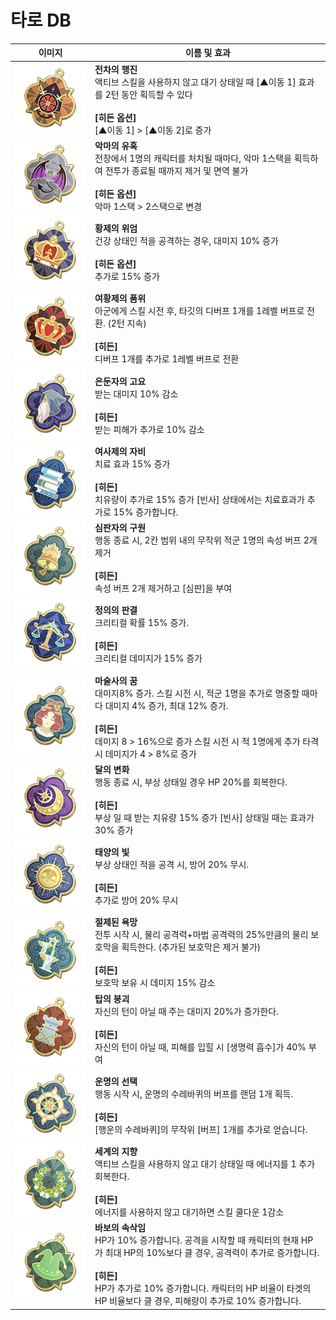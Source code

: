 # 타로 DB

<table><thead><tr><th width="114">이미지</th><th>이름 및 효과</th></tr></thead><tbody><tr><td><img src="../../.gitbook/assets/charm_chariot.png" alt=""></td><td><strong>전차의 행진</strong><br>액티브 스킬을 사용하지 않고 대기 상태일 때 [▲이동 1] 효과를 2턴 동안 획득할 수 있다<br><br><strong>[히든 옵션]</strong> <br> [▲이동 1] > [▲이동 2]로 증가</td></tr><tr><td><img src="../../.gitbook/assets/charm_devil.png" alt=""></td><td><strong>악마의 유혹</strong><br>전장에서 1명의 캐릭터를 처치될 때마다, 악마 1스택을 획득하여 전투가 종료될 때까지 제거 및 면역 불가<br><br><strong>[히든 옵션]</strong> <br>악마 1스택 > 2스택으로 변경</td></tr><tr><td><img src="../../.gitbook/assets/charm_emperor.png" alt=""></td><td><strong>황제의 위엄</strong><br>건강 상태인 적을 공격하는 경우, 대미지 10% 증가<br><br><strong>[히든 옵션]</strong> <br>추가로 15% 증가</td></tr><tr><td><img src="../../.gitbook/assets/charm_empress.png" alt=""></td><td><strong>여황제의 품위</strong><br>아군에게 스킬 시전 후, 타깃의 디버프 1개를 1레벨 버프로 전환. (2턴 지속)<br><br><strong>[히든]</strong><br> 디버프 1개를 추가로 1레벨 버프로  전환</td></tr><tr><td><img src="../../.gitbook/assets/charm_hermit.png" alt=""></td><td><strong>은둔자의 고요</strong><br>받는 대미지 10% 감소<br><br><strong>[히든]</strong><br>받는 피해가 추가로 10% 감소</td></tr><tr><td><img src="../../.gitbook/assets/charm_highpriestess.png" alt=""></td><td><strong>여사제의 자비</strong><br>치료 효과 15% 증가<br><br><strong>[히든]</strong><br>치유량이 추가로 15% 증가 [빈사] 상태에서는 치료효과가 추가로 15% 증가합니다.</td></tr><tr><td><img src="../../.gitbook/assets/charm_judgement.png" alt=""></td><td><strong>심판자의 구원</strong><br>행동 종료 시, 2칸 범위 내의 무작위 적군 1명의 속성 버프 2개 제거<br><br><strong>[히든]</strong><br>속성 버프 2개 제거하고 [심판]을 부여</td></tr><tr><td><img src="../../.gitbook/assets/charm_justice.png" alt=""></td><td><strong>정의의 판결</strong><br>크리티컬 확률 15% 증가.<br><br><strong>[히든]</strong><br>크리티컬 데미지가 15% 증가</td></tr><tr><td><img src="../../.gitbook/assets/charm_magician.png" alt=""></td><td><strong>마술사의 꿈</strong><br>대미지8% 증가. 스킬 시전 시, 적군 1명을 추가로 명중할 때마다 대미지 4% 증가, 최대 12% 증가.<br><br><strong>[히든]</strong> <br>데미지 8 > 16%으로 증가 스킬 시전 시 적 1명에게 추가 타격 시 데미지가 4 > 8%로 증가</td></tr><tr><td><img src="../../.gitbook/assets/charm_moon.png" alt=""></td><td><strong>달의 변화</strong><br>행동 종료 시, 부상 상태일 경우 HP 20%를 회복한다.<br><br><strong>[히든]</strong><br>부상 일 때 받는 치유량 15% 증가 [빈사] 상태일 때는 효과가 30% 증가</td></tr><tr><td><img src="../../.gitbook/assets/charm_sun.png" alt=""></td><td><strong>태양의 빛</strong><br>부상 상태인 적을 공격 시, 방어 20% 무시.<br><br><strong>[히든]</strong><br>추가로 방어 20% 무시</td></tr><tr><td><img src="../../.gitbook/assets/charm_temperance.png" alt=""></td><td><strong>절제된 욕망</strong><br>전투 시작 시, 물리 공격력+마법 공격력의 25%만큼의 물리 보호막을 획득한다. (추가된 보호막은 제거 불가)<br><br><strong>[히든]</strong> <br>보호막 보유 시 데미지 15% 감소</td></tr><tr><td><img src="../../.gitbook/assets/charm_tower.png" alt=""></td><td><strong>탑의 붕괴</strong><br>자신의 턴이 아닐 때 주는 대미지 20%가 증가한다.<br><br><strong>[히든]</strong> <br>자신의 턴이 아닐 때, 피해를 입힐 시 [생명력 흡수]가 40% 부여</td></tr><tr><td><img src="../../.gitbook/assets/charm_wheeloffortune.png" alt=""></td><td><strong>운명의 선택</strong><br>행동 시작 시, 운명의 수레바퀴의 버프를 랜덤 1개 획득.<br><br><strong>[히든]</strong> <br>[행운의 수레바퀴]의 무작위 [버프] 1개를 추가로 얻습니다.</td></tr><tr><td><img src="../../.gitbook/assets/charm_world.png" alt=""></td><td><strong>세계의 지향</strong><br>액티브 스킬을 사용하지 않고 대기 상태일 때 에너지를 1 추가 회복한다.<br><br><strong>[히든]</strong> <br>에너지를 사용하지 않고 대기하면 스킬 쿨다운 1감소</td></tr><tr><td><img src="../../.gitbook/assets/charm_fool.png" alt=""></td><td><strong>바보의 속삭임</strong><br>HP가 10% 증가합니다. 공격을 시작할 때 캐릭터의 현재 HP가 최대 HP의 10%보다 클 경우, 공격력이 추가로 증가합니다.<br><br><strong>[히든]</strong><br>HP가 추가로 10% 증가합니다. 캐릭터의 HP 비율이 타겟의 HP 비율보다 클 경우, 피해량이 추가로 10% 증가합니다.</td></tr></tbody></table>


